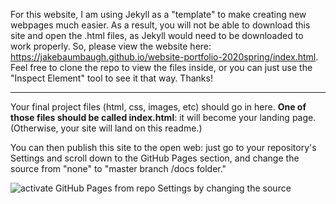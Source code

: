 For this website, I am using Jekyll as a "template" to make creating new webpages much easier. As a result, you will not be able to download this site and open the .html files, as Jekyll would need to be downloaded to work properly. So, please view the website here: https://jakebaumbaugh.github.io/website-portfolio-2020spring/index.html. Feel free to clone the repo to view the files inside, or you can just use the "Inspect Element" tool to see it that way. Thanks!

---

Your final project files (html, css, images, etc) should go in here. **One of those files should be called index.html**: it will become your landing page. (Otherwise, your site will land on this readme.)

You can then publish this site to the open web: just go to your repository's Settings and scroll down to the GitHub Pages section, and change the source from "none" to "master branch /docs folder."

![activate GitHub Pages from repo Settings by changing the source](https://github.com/benmiller314/cdm2020spring/blob/gh-pages/assets/img/github-pages-activate.gif?raw=true)
